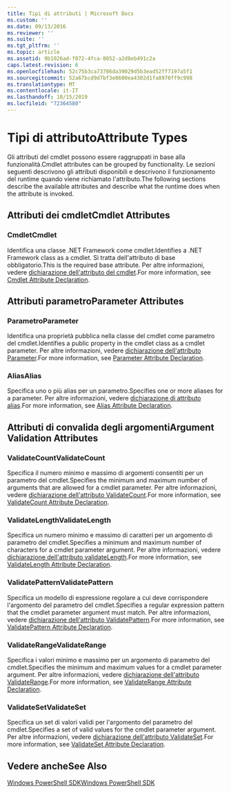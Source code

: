 ```yaml
---
title: Tipi di attributi | Microsoft Docs
ms.custom: ''
ms.date: 09/13/2016
ms.reviewer: ''
ms.suite: ''
ms.tgt_pltfrm: ''
ms.topic: article
ms.assetid: 9b1026ad-f072-4fca-8052-a2d8eb491c2a
caps.latest.revision: 6
ms.openlocfilehash: 52c75b3ca73706da39029d5b3ead52ff7197a5f1
ms.sourcegitcommit: 52a67bcd9d7bf3e8600ea4302d1fa8970ff9c998
ms.translationtype: MT
ms.contentlocale: it-IT
ms.lasthandoff: 10/15/2019
ms.locfileid: "72364580"
---
```

# <a name="attribute-types"></a><span data-ttu-id="0e210-102">Tipi di attributo</span><span class="sxs-lookup"><span data-stu-id="0e210-102">Attribute Types</span></span>

<span data-ttu-id="0e210-103">Gli attributi del cmdlet possono essere raggruppati in base alla funzionalità.</span><span class="sxs-lookup"><span data-stu-id="0e210-103">Cmdlet attributes can be grouped by functionality.</span></span>
<span data-ttu-id="0e210-104">Le sezioni seguenti descrivono gli attributi disponibili e descrivono il funzionamento del runtime quando viene richiamato l'attributo.</span><span class="sxs-lookup"><span data-stu-id="0e210-104">The following sections describe the available attributes and describe what the runtime does when the attribute is invoked.</span></span>

## <a name="cmdlet-attributes"></a><span data-ttu-id="0e210-105">Attributi dei cmdlet</span><span class="sxs-lookup"><span data-stu-id="0e210-105">Cmdlet Attributes</span></span>

### <a name="cmdlet"></a><span data-ttu-id="0e210-106">Cmdlet</span><span class="sxs-lookup"><span data-stu-id="0e210-106">Cmdlet</span></span>

<span data-ttu-id="0e210-107">Identifica una classe .NET Framework come cmdlet.</span><span class="sxs-lookup"><span data-stu-id="0e210-107">Identifies a .NET Framework class as a cmdlet.</span></span>
<span data-ttu-id="0e210-108">Si tratta dell'attributo di base obbligatorio.</span><span class="sxs-lookup"><span data-stu-id="0e210-108">This is the required base attribute.</span></span>
<span data-ttu-id="0e210-109">Per altre informazioni, vedere [dichiarazione dell'attributo del cmdlet](./cmdlet-attribute-declaration.md).</span><span class="sxs-lookup"><span data-stu-id="0e210-109">For more information, see [Cmdlet Attribute Declaration](./cmdlet-attribute-declaration.md).</span></span>

## <a name="parameter-attributes"></a><span data-ttu-id="0e210-110">Attributi parametro</span><span class="sxs-lookup"><span data-stu-id="0e210-110">Parameter Attributes</span></span>

### <a name="parameter"></a><span data-ttu-id="0e210-111">Parametro</span><span class="sxs-lookup"><span data-stu-id="0e210-111">Parameter</span></span>

<span data-ttu-id="0e210-112">Identifica una proprietà pubblica nella classe del cmdlet come parametro del cmdlet.</span><span class="sxs-lookup"><span data-stu-id="0e210-112">Identifies a public property in the cmdlet class as a cmdlet parameter.</span></span>
<span data-ttu-id="0e210-113">Per altre informazioni, vedere [dichiarazione dell'attributo Parameter](./parameter-attribute-declaration.md).</span><span class="sxs-lookup"><span data-stu-id="0e210-113">For more information, see [Parameter Attribute Declaration](./parameter-attribute-declaration.md).</span></span>

### <a name="alias"></a><span data-ttu-id="0e210-114">Alias</span><span class="sxs-lookup"><span data-stu-id="0e210-114">Alias</span></span>

<span data-ttu-id="0e210-115">Specifica uno o più alias per un parametro.</span><span class="sxs-lookup"><span data-stu-id="0e210-115">Specifies one or more aliases for a parameter.</span></span>
<span data-ttu-id="0e210-116">Per altre informazioni, vedere [dichiarazione di attributo alias](./alias-attribute-declaration.md).</span><span class="sxs-lookup"><span data-stu-id="0e210-116">For more information, see [Alias Attribute Declaration](./alias-attribute-declaration.md).</span></span>

## <a name="argument-validation-attributes"></a><span data-ttu-id="0e210-117">Attributi di convalida degli argomenti</span><span class="sxs-lookup"><span data-stu-id="0e210-117">Argument Validation Attributes</span></span>

### <a name="validatecount"></a><span data-ttu-id="0e210-118">ValidateCount</span><span class="sxs-lookup"><span data-stu-id="0e210-118">ValidateCount</span></span>

<span data-ttu-id="0e210-119">Specifica il numero minimo e massimo di argomenti consentiti per un parametro del cmdlet.</span><span class="sxs-lookup"><span data-stu-id="0e210-119">Specifies the minimum and maximum number of arguments that are allowed for a cmdlet parameter.</span></span>
<span data-ttu-id="0e210-120">Per altre informazioni, vedere [dichiarazione dell'attributo ValidateCount](./validatecount-attribute-declaration.md).</span><span class="sxs-lookup"><span data-stu-id="0e210-120">For more information, see [ValidateCount Attribute Declaration](./validatecount-attribute-declaration.md).</span></span>

### <a name="validatelength"></a><span data-ttu-id="0e210-121">ValidateLength</span><span class="sxs-lookup"><span data-stu-id="0e210-121">ValidateLength</span></span>

<span data-ttu-id="0e210-122">Specifica un numero minimo e massimo di caratteri per un argomento di parametro del cmdlet.</span><span class="sxs-lookup"><span data-stu-id="0e210-122">Specifies a minimum and maximum number of characters for a cmdlet parameter argument.</span></span>
<span data-ttu-id="0e210-123">Per altre informazioni, vedere [dichiarazione dell'attributo validateLength](./validatelength-attribute-declaration.md).</span><span class="sxs-lookup"><span data-stu-id="0e210-123">For more information, see [ValidateLength Attribute Declaration](./validatelength-attribute-declaration.md).</span></span>

### <a name="validatepattern"></a><span data-ttu-id="0e210-124">ValidatePattern</span><span class="sxs-lookup"><span data-stu-id="0e210-124">ValidatePattern</span></span>

<span data-ttu-id="0e210-125">Specifica un modello di espressione regolare a cui deve corrispondere l'argomento del parametro del cmdlet.</span><span class="sxs-lookup"><span data-stu-id="0e210-125">Specifies a regular expression pattern that the cmdlet parameter argument must match.</span></span>
<span data-ttu-id="0e210-126">Per altre informazioni, vedere [dichiarazione dell'attributo ValidatePattern](./validatepattern-attribute-declaration.md).</span><span class="sxs-lookup"><span data-stu-id="0e210-126">For more information, see [ValidatePattern Attribute Declaration](./validatepattern-attribute-declaration.md).</span></span>

### <a name="validaterange"></a><span data-ttu-id="0e210-127">ValidateRange</span><span class="sxs-lookup"><span data-stu-id="0e210-127">ValidateRange</span></span>

<span data-ttu-id="0e210-128">Specifica i valori minimo e massimo per un argomento di parametro del cmdlet.</span><span class="sxs-lookup"><span data-stu-id="0e210-128">Specifies the minimum and maximum values for a cmdlet parameter argument.</span></span>
<span data-ttu-id="0e210-129">Per altre informazioni, vedere [dichiarazione dell'attributo ValidateRange](./validaterange-attribute-declaration.md).</span><span class="sxs-lookup"><span data-stu-id="0e210-129">For more information, see [ValidateRange Attribute Declaration](./validaterange-attribute-declaration.md).</span></span>

### <a name="validateset"></a><span data-ttu-id="0e210-130">ValidateSet</span><span class="sxs-lookup"><span data-stu-id="0e210-130">ValidateSet</span></span>

<span data-ttu-id="0e210-131">Specifica un set di valori validi per l'argomento del parametro del cmdlet.</span><span class="sxs-lookup"><span data-stu-id="0e210-131">Specifies a set of valid values for the cmdlet parameter argument.</span></span>
<span data-ttu-id="0e210-132">Per altre informazioni, vedere [dichiarazione dell'attributo ValidateSet](./validateset-attribute-declaration.md).</span><span class="sxs-lookup"><span data-stu-id="0e210-132">For more information, see [ValidateSet Attribute Declaration](./validateset-attribute-declaration.md).</span></span>

## <a name="see-also"></a><span data-ttu-id="0e210-133">Vedere anche</span><span class="sxs-lookup"><span data-stu-id="0e210-133">See Also</span></span>

[<span data-ttu-id="0e210-134">Windows PowerShell SDK</span><span class="sxs-lookup"><span data-stu-id="0e210-134">Windows PowerShell SDK</span></span>](../windows-powershell-reference.md)
